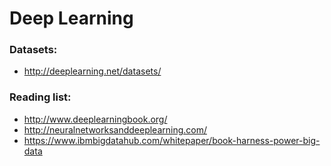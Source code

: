 # Deep Learning
### Datasets:
* http://deeplearning.net/datasets/
### Reading list:
* http://www.deeplearningbook.org/
* http://neuralnetworksanddeeplearning.com/
* https://www.ibmbigdatahub.com/whitepaper/book-harness-power-big-data
